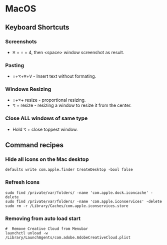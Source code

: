 <!-- menu: MacOS -->
<!-- weight: 80 -->

# MacOS

## Keyboard Shortcuts

### Screenshots

* <kbd>⌘</kbd> + <kbd>⇧</kbd> + 4, then &lt;space&gt; window screenshot as result.

### Pasting

* <kbd>⇧</kbd>+<kbd>⌥</kbd>+<kbd>⌘</kbd>+<kbd>V</kbd> - Insert text without formating.


### Windows Resizing

* <kbd>⇧</kbd>+<kbd>⌥</kbd>+ resize - proportional resizing.
* <kbd>⌥</kbd> + resize - resizing a window to resize it from the center.

### Close ALL windows of same type

* Hold <kbd>⌥</kbd> + close toppest window.


## Command recipes

### Hide all icons on the Mac desktop

```shell
defaults write com.apple.finder CreateDesktop -bool false
```

### Refresh Icons

```shell
sudo find /private/var/folders/ -name 'com.apple.dock.iconcache' -delete
sudo find /private/var/folders/ -name 'com.apple.iconservices' -delete
sudo rm -r /Library/Caches/com.apple.iconservices.store
```

### Removing from auto load start

```shell
#  Remove Creative Cloud from Menubar
launchctl unload -w /Library/LaunchAgents/com.adobe.AdobeCreativeCloud.plist
```
